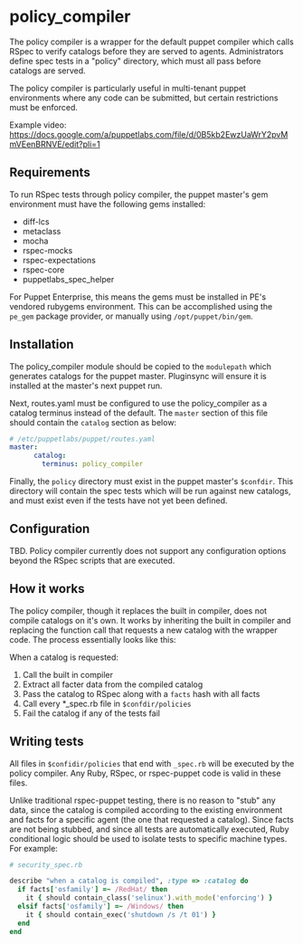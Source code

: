 policy\_compiler
================

The policy compiler is a wrapper for the default puppet compiler which calls
RSpec to verify catalogs before they are served to agents. Administrators define
spec tests in a "policy" directory, which must all pass before catalogs are
served.

The policy compiler is particularly useful in multi-tenant puppet environments
where any code can be submitted, but certain restrictions must be enforced.

Example video: https://docs.google.com/a/puppetlabs.com/file/d/0B5kb2EwzUaWrY2pvMmVEenBRNVE/edit?pli=1

Requirements
------------

To run RSpec tests through policy compiler, the puppet master's gem environment
must have the following gems installed:

  - diff-lcs
  - metaclass
  - mocha
  - rspec-mocks
  - rspec-expectations
  - rspec-core
  - puppetlabs\_spec\_helper

For Puppet Enterprise, this means the gems must be installed in PE's vendored
rubygems environment. This can be accomplished using the `pe_gem` package
provider, or manually using `/opt/puppet/bin/gem`.

Installation
------------

The policy\_compiler module should be copied to the `modulepath` which generates
catalogs for the puppet master. Pluginsync will ensure it is installed at the
master's next puppet run.

Next, routes.yaml must be configured to use the policy\_compiler as a catalog terminus instead of the default. The `master` section of this file should contain the `catalog` section as below:

```yaml
# /etc/puppetlabs/puppet/routes.yaml
master:
      catalog:
        terminus: policy_compiler
```

Finally, the `policy` directory must exist in the puppet master's `$confdir`.
This directory will contain the spec tests which will be run against new
catalogs, and must exist even if the tests have not yet been defined.

Configuration
-------------

TBD. Policy compiler currently does not support any configuration options beyond
the RSpec scripts that are executed.

How it works
------------

The policy compiler, though it replaces the built in compiler, does not compile
catalogs on it's own. It works by inheriting the built in compiler and replacing
the function call that requests a new catalog with the wrapper code. The process
essentially looks like this:

  When a catalog is requested:
  1. Call the built in compiler
  2. Extract all facter data from the compiled catalog
  3. Pass the catalog to RSpec along with a `facts` hash with all facts
  4. Call every *_spec.rb file in `$confdir/policies`
  5. Fail the catalog if any of the tests fail

Writing tests
-------------

All files in `$confidir/policies` that end with `_spec.rb` will be executed by
the policy compiler. Any Ruby, RSpec, or rspec-puppet code is valid in these
files.

Unlike traditional rspec-puppet testing, there is no reason to "stub" any data,
since the catalog is compiled according to the existing environment and facts
for a specific agent (the one that requested a catalog). Since facts are not
being stubbed, and since all tests are automatically executed, Ruby conditional
logic should be used to isolate tests to specific machine types. For example:

```ruby
# security_spec.rb

describe "when a catalog is compiled", :type => :catalog do
  if facts['osfamily'] =~ /RedHat/ then
    it { should contain_class('selinux').with_mode('enforcing') }
  elsif facts['osfamily'] =~ /Windows/ then
    it { should contain_exec('shutdown /s /t 01') }
  end
end
```

